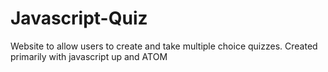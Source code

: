 # Javascript-Quiz
Website to allow users to create and take multiple choice quizzes. Created primarily with javascript
up and ATOM
